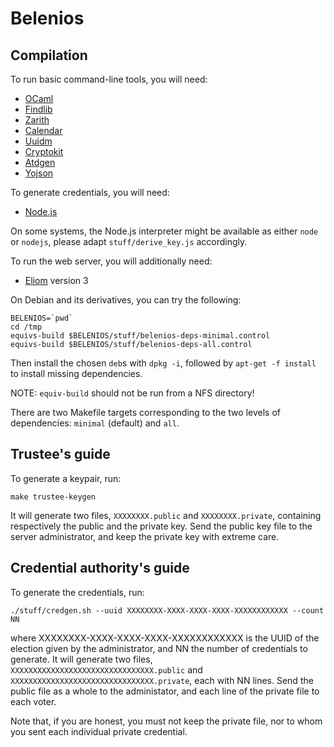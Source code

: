 Belenios
========


Compilation
-----------

To run basic command-line tools, you will need:

 * [OCaml](http://caml.inria.fr/)
 * [Findlib](http://projects.camlcity.org/projects/findlib.html)
 * [Zarith](https://forge.ocamlcore.org/projects/zarith/)
 * [Calendar](http://calendar.forge.ocamlcore.org/)
 * [Uuidm](http://erratique.ch/software/uuidm)
 * [Cryptokit](https://forge.ocamlcore.org/projects/cryptokit/)
 * [Atdgen](http://mjambon.com/atdgen)
 * [Yojson](http://mjambon.com/yojson.html)

To generate credentials, you will need:

 * [Node.js](http://nodejs.org/)

On some systems, the Node.js interpreter might be available as either
`node` or `nodejs`, please adapt `stuff/derive_key.js` accordingly.

To run the web server, you will additionally need:

 * [Eliom](http://ocsigen.org/eliom/) version 3

On Debian and its derivatives, you can try the following:

    BELENIOS=`pwd`
    cd /tmp
    equivs-build $BELENIOS/stuff/belenios-deps-minimal.control
    equivs-build $BELENIOS/stuff/belenios-deps-all.control

Then install the chosen `deb`s with `dpkg -i`, followed by `apt-get -f
install` to install missing dependencies.

NOTE: `equiv-build` should not be run from a NFS directory!

There are two Makefile targets corresponding to the two levels of
dependencies: `minimal` (default) and `all`.


Trustee's guide
---------------

To generate a keypair, run:

    make trustee-keygen

It will generate two files, `XXXXXXXX.public` and `XXXXXXXX.private`,
containing respectively the public and the private key. Send the
public key file to the server administrator, and keep the private key
with extreme care.


Credential authority's guide
----------------------------

To generate the credentials, run:

    ./stuff/credgen.sh --uuid XXXXXXXX-XXXX-XXXX-XXXX-XXXXXXXXXXXX --count NN

where XXXXXXXX-XXXX-XXXX-XXXX-XXXXXXXXXXXX is the UUID of the election
given by the administrator, and NN the number of credentials to
generate. It will generate two files,
`XXXXXXXXXXXXXXXXXXXXXXXXXXXXXXXX.public` and
`XXXXXXXXXXXXXXXXXXXXXXXXXXXXXXXX.private`, each with NN lines. Send
the public file as a whole to the administator, and each line of the
private file to each voter.

Note that, if you are honest, you must not keep the private file, nor
to whom you sent each individual private credential.
